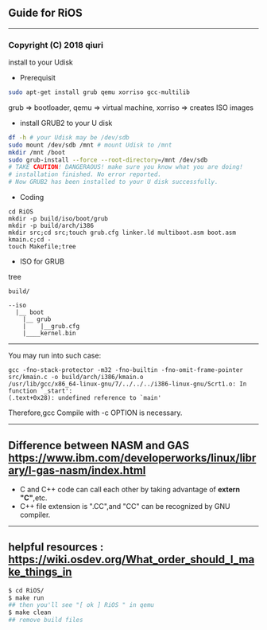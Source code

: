## Guide for RiOS
------------------------------------
### Copyright (C) 2018 qiuri


install to your Udisk
- Prerequisit

```bash 
sudo apt-get install grub qemu xorriso gcc-multilib 
```
grub => bootloader, qemu => virtual machine, xorriso => creates ISO images


- install GRUB2 to your U disk

```bash
df -h # your Udisk may be /dev/sdb
sudo mount /dev/sdb /mnt # mount Udisk to /mnt
mkdir /mnt /boot
sudo grub-install --force --root-directory=/mnt /dev/sdb 
# TAKE CAUTION! DANGERAOUS! make sure you know what you are doing!
# installation finished. No error reported. 
# Now GRUB2 has been installed to your U disk successfully.
```

- Coding

```
cd RiOS 
mkdir -p build/iso/boot/grub
mkdir -p build/arch/i386
mkdir src;cd src;touch grub.cfg linker.ld multiboot.asm boot.asm kmain.c;cd -
touch Makefile;tree
```

- ISO for GRUB

tree

```
build/

--iso
  |__ boot
	|__ grub
	|    |__grub.cfg
	|____kernel.bin
```
--------------------------
You may run into such case:
```
gcc -fno-stack-protector -m32 -fno-builtin -fno-omit-frame-pointer src/kmain.c -o build/arch/i386/kmain.o
/usr/lib/gcc/x86_64-linux-gnu/7/../../../i386-linux-gnu/Scrt1.o: In function `_start':
(.text+0x28): undefined reference to `main'
```
Therefore,gcc Compile with -c OPTION is necessary.

--------------------------
Difference between NASM and GAS
https://www.ibm.com/developerworks/linux/library/l-gas-nasm/index.html
--------------------------

- C and C++ code can call each other by taking advantage of **extern "C"**,etc.
- C++ file extension is  ".CC",and  "CC" can be recognized by GNU compiler.

--------------------------

helpful resources :
https://wiki.osdev.org/What_order_should_I_make_things_in
--------------------------
```bash
$ cd RiOS/ 
$ make run
## then you'll see "[ ok ] RiOS " in qemu 
$ make clean 
## remove build files
``` 

